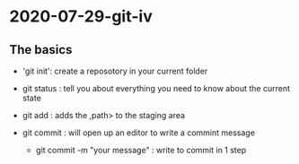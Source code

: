 # 2020-07-29-git-iv

## The basics

- 'git init': create a reposotory in your current folder
- git status : tell you about everything you need to know about the current state

- git add <path> : adds the ,path> to the staging area
- git commit : will open up an editor to write a commint message
	- git commit -m "your message" : write <message> to commit in 1 step
